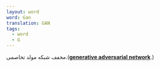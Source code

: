 ```yaml
---
layout: word
word: Gan
translation: GAN
tags:
  - word
  - G
---
```


مخفف شبکه مولد تخاصمی.(**[generative adversarial network](https://developers.google.com/machine-learning/glossary#generative_adversarial_network)**.)